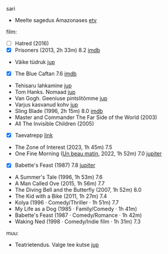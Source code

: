 
sari
- Meelte sagedus Amazonases [etv](https://jupiter.err.ee/1098214/meelte-sagedus-amazonases)

film:
- [ ] Hatred (2016)
- [x] Prisoners (2013, 2h 33m) 8.2 [imdb](https://www.imdb.com/title/tt1392214/)
- Väike tüdruk [jup](https://jupiter.err.ee/1608550393/vaike-tudruk) 
- [x] The Blue Caftan 7.6 [imdb](https://www.imdb.com/title/tt17679584/?ref_=tt_sims_tt_t_2)
- Tehisaru lahkamine [jup](https://jupiter.err.ee/1609294583/tehisaru-lahkamine)
- Tom Hanks. Nomaad [jup](https://jupiter.err.ee/1609264499/tom-hanks-nomaad)
- Van Gogh. Geeniuse pintslitõmme [jup](https://jupiter.err.ee/1609141970/van-gogh-geeniuse-pintslitomme)
- Varjus kasvanud kohv [jup](https://jupiter.err.ee/1608381272/varjus-kasvanud-kohv)
- Sling Blade (1996, 2h 15m) 8.0 [imdb](https://www.imdb.com/title/tt0117666/)
- Master and Commander The Far Side of the World (2003)
- All The Invisible Children (2005)
- [x] Taevatrepp [link](https://etv.err.ee/1609282241/taevatrepp)
- The Zone of Interest (2023, 1h 45m) 7.5
- One Fine Morning ([Un beau matin](https://www.imdb.com/title/tt13482828/), 2022, 1h 52m) 7.0  [jupiter](https://jupiter.err.ee/1609275194/uks-ilus-hommik)
- [x] Babette's Feast (1987) 7.8 [jupiter](https://jupiter.err.ee/1608895877/babette-i-pidusook)
- A Summer's Tale (1996, 1h 53m) 7.6
- A Man Called Ove (2015, 1h 56m) 7.7
- The Diving Bell and the Butterfly (2007, 1h 52m) 8.0
- The Kid with a Bike (2011, 1h 27m) 7.4
- Kolya (1996 ‧ Comedy/Thriller ‧ 1h 51m) 7.7
- My Life as a Dog (1985 ‧ Family/Comedy ‧ 1h 41m)
- Babette's Feast (1987 ‧ Comedy/Romance ‧ 1h 42m)
- Waking Ned (1998 ‧ Comedy/Indie film ‧ 1h 31m) 7.3

muu:
- Teatrietendus. Valge tee kutse [jup](https://jupiter.err.ee/1608097507/teatrietendus-valge-tee-kutse)

